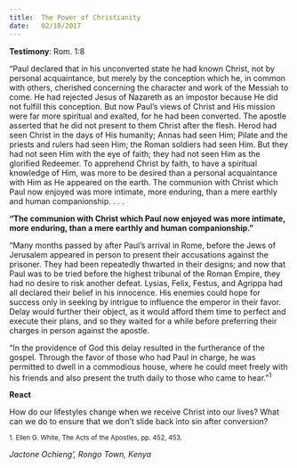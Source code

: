 ```yaml
---
title:  The Power of Christianity
date:   02/10/2017
---
```


**Testimony**: Rom. 1:8

“Paul declared that in his unconverted state he had known Christ, not by personal acquaintance, but merely by the conception which he, in common with others, cherished concerning the character and work of the Messiah to come. He had rejected Jesus of Nazareth as an impostor because He did not fulfill this conception. But now Paul’s views of Christ and His mission were far more spiritual and exalted, for he had been converted. The apostle asserted that he did not present to them Christ after the flesh. Herod had seen Christ in the days of His humanity; Annas had seen Him; Pilate and the priests and rulers had seen Him; the Roman soldiers had seen Him. But they had not seen Him with the eye of faith; they had not seen Him as the glorified Redeemer. To apprehend Christ by faith, to have a spiritual knowledge of Him, was more to be desired than a personal acquaintance with Him as He appeared on the earth. The communion with Christ which Paul now enjoyed was more intimate, more enduring, than a mere earthly and human companionship. . . .

**“The communion with Christ which Paul now enjoyed was more intimate, more enduring, than a mere earthly and human companionship.”**

“Many months passed by after Paul’s arrival in Rome, before the Jews of Jerusalem appeared in person to present their accusations against the prisoner. They had been repeatedly thwarted in their designs; and now that Paul was to be tried before the highest tribunal of the Roman Empire, they had no desire to risk another defeat. Lysias, Felix, Festus, and Agrippa had all declared their belief in his innocence. His enemies could hope for success only in seeking by intrigue to influence the emperor in their favor. Delay would further their object, as it would afford them time to perfect and execute their plans, and so they waited for a while before preferring their charges in person against the apostle.

“In the providence of God this delay resulted in the furtherance of the gospel. Through the favor of those who had Paul in charge, he was permitted to dwell in a commodious house, where he could meet freely with his friends and also present the truth daily to those who came to hear.”<sup>1</sup>

**React**

How do our lifestyles change when we receive Christ into our lives? What can we do to ensure that we don’t slide back into sin after conversion?

<sup>1. Ellen G. White, The Acts of the Apostles, pp. 452, 453.</sup>

_Jactone Ochieng’, Rongo Town, Kenya_